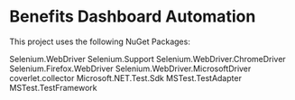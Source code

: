 # Benefits Dashboard Automation

This project uses the following NuGet Packages:

Selenium.WebDriver
Selenium.Support
Selenium.WebDriver.ChromeDriver 
Selenium.Firefox.WebDriver
Selenium.WebDriver.MicrosoftDriver
coverlet.collector
Microsoft.NET.Test.Sdk
MSTest.TestAdapter
MSTest.TestFramework

